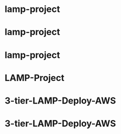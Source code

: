 # lamp-project
# lamp-project
# lamp-project
# LAMP-Project
# 3-tier-LAMP-Deploy-AWS
# 3-tier-LAMP-Deploy-AWS
